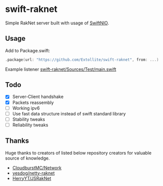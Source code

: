 # swift-raknet


Simple RakNet server built with usage of [SwiftNIO](https://github.com/apple/swift-nio).

## Usage
Add to Package.swift:
```swift
.package(url: "https://github.com/Extollite/swift-raknet", from: ...)
```

Example listener [swift-raknet/Sources/Test/main.swift](https://github.com/Extollite/swift-raknet/blob/master/Sources/Test/main.swift)

## Todo
- [x] Server-Client handshake
- [x] Packets reassembly
- [ ] Working ipv6 
- [ ] Use fast data structure instead of swift standard library
- [ ] Stability tweaks
- [ ] Reliability tweaks

## Thanks
Huge thanks to creators of listed below repository creators for valuable source of knowledge.
- [CloudburstMC/Network](https://github.com/CloudburstMC/Network)
- [yesdog/netty-raknet](https://github.com/yesdog/netty-raknet)
- [HerryYT/JSRakNet](https://github.com/HerryYT/JSRakNet)
